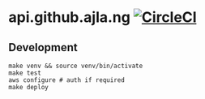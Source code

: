 # api.github.ajla.ng [![CircleCI](https://circleci.com/gh/aaronjameslang/api.github.ajla.ng.svg?style=svg)](https://circleci.com/gh/aaronjameslang/api.github.ajla.ng)

## Development

```shell
make venv && source venv/bin/activate
make test
aws configure # auth if required
make deploy
```
